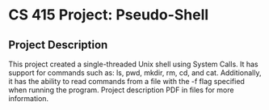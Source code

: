 # CS 415 Project: Pseudo-Shell


## Project Description

This project created a single-threaded Unix shell using System Calls. It has support for commands such as: ls, pwd, mkdir, rm, cd, and cat. Additionally, it has the ability to read commands from a file with the -f flag specified when running the program. Project description PDF in files for more information.
